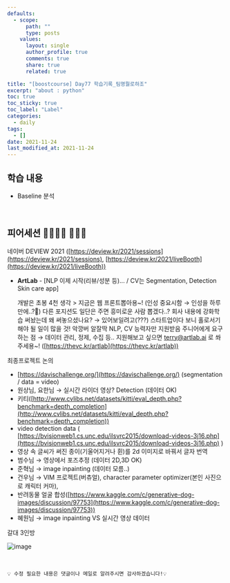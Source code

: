 ```yaml
---
defaults:
  - scope:
      path: ""
      type: posts
    values:
      layout: single
      author_profile: true
      comments: true
      share: true
      related: true

title: "[boostcourse] Day77 학습기록_팀명뭘로하조"
excerpt: "about : python"
toc: true
toc_sticky: true
toc_label: "Label"
categories:
  - daily
tags:
  - []
date: 2021-11-24
last_modified_at: 2021-11-24
---
```


## 학습 내용

- Baseline 분석

<br>

## 피어세션 👨‍👨‍👦‍👦 👨‍👨‍👦
    
  네이버 DEVIEW 2021 ([https://deview.kr/2021/sessions](https://deview.kr/2021/sessions), [https://deview.kr/2021/liveBooth](https://deview.kr/2021/liveBooth))
    
- **ArtLab** - [NLP 이제 시작(리뷰/성분 등)... / CV는 Segmentation, Detection Skin care app]
    
     개발은 초봉 4천 생각 > 지금은 웹 프론트뽑아용~! (인성 중요시함 → 인성을 하루만에..?🤔)
    다른 포지션도 일단은 주면 흥미로운 사람 뽑겠다..?
    회사 내용에 강화학습 써놨는데 왜 써놓으셨나요? → 있어보일려고(???)
    스타트업이다 보니 홀로서기해야 될 일이 많을 것! 악깡버 알잘딱
    NLP, CV 능력자만 지원받음
    주니어에게 요구하는 점 → 데이터 관리, 정제, 수집 등..
    지원해보고 싶으면 [terry@artlab.ai](mailto:terry@artlab.ai) 로 쏴주세용~! 
    ([https://thevc.kr/artlab](https://thevc.kr/artlab)) 
    
    
최종프로젝트 논의

- [https://davischallenge.org/](https://davischallenge.org/) (segmentation / data = video)
- 원상님, 요한님 → 실시간 라이더 영상? Detection (데이터 OK) 
- 키티([http://www.cvlibs.net/datasets/kitti/eval_depth.php?benchmark=depth_completion](http://www.cvlibs.net/datasets/kitti/eval_depth.php?benchmark=depth_completion))
- video detection data ( [https://bvisionweb1.cs.unc.edu/ilsvrc2015/download-videos-3j16.php](https://bvisionweb1.cs.unc.edu/ilsvrc2015/download-videos-3j16.php) )
- 영상 속 글씨가 써진 종이(기울어지거나 휜)를 2d 이미지로 바꿔서 글자 번역
- 범수님 → 영상에서 포즈추정 (데이터 2D,3D OK)
- 준혁님 → image inpainting (데이터 모름..)
- 건우님 → VIM 프로젝트(버츄얼), character parameter optimizer(본인 사진으로 캐릭터 커마),
- 반려동물 얼굴 합성([https://www.kaggle.com/c/generative-dog-images/discussion/97753](https://www.kaggle.com/c/generative-dog-images/discussion/97753))
- 혜원님 → image inpainting VS 실시간 영상 데이터


갈대 3인방

![image](https://user-images.githubusercontent.com/77658029/143392408-bed50539-9611-4443-96ce-b6bf690214f9.png)

<br>

```
💡 수정 필요한 내용은 댓글이나 메일로 알려주시면 감사하겠습니다!💡 
```
